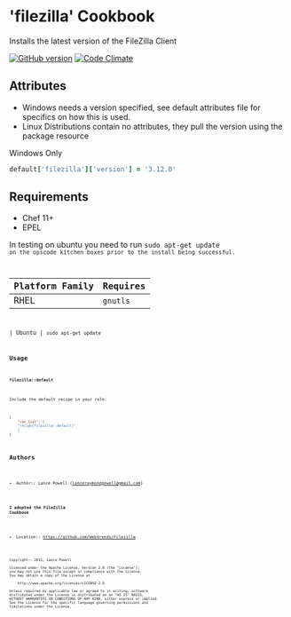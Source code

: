 'filezilla' Cookbook
====================
Installs the latest version of the FileZilla Client

[![GitHub version](https://badge.fury.io/gh/lancepowell%2FFileZilla.svg)](http://badge.fury.io/gh/lancepowell%2FFileZilla)
[![Code Climate](https://codeclimate.com/github/lancepowell/FileZilla/badges/gpa.svg)](https://codeclimate.com/github/lancepowell/FileZilla)

Attributes
----------

 - Windows needs a version specified, see default attributes file for specifics on how this is used.
 - Linux Distributions contain no attributes, they pull the version using the package resource

Windows Only
```ruby
default['filezilla']['version'] = '3.12.0'
```


Requirements
------------
* Chef 11+
* EPEL

In testing on ubuntu you need to run <code>sudo apt-get update<code> on the opscode kitchen boxes prior to the install being successful.

| Platform Family  | Requires |
| ------------- | ------------- |
| RHEL  | <code>gnutls<code>  |

| Ubuntu | <code>sudo apt-get update <code>



Usage
-----

#### filezilla::default

Include the default recipe in your role:

```json
{
	"run_list": [
	"recipe[filezilla::default]"
	]
}
```

Authors
-----------------
- Author:: Lance Powell (lanceraymondpowell@gmail.com)

#### I adopted the FileZilla Cookbook
- Location:: https://github.com/Webtrends/Filezilla

```text
Copyright:: 2015, Lance Powell

Licensed under the Apache License, Version 2.0 (the "License");
you may not use this file except in compliance with the License.
You may obtain a copy of the License at

    http://www.apache.org/licenses/LICENSE-2.0

Unless required by applicable law or agreed to in writing, software
distributed under the License is distributed on an "AS IS" BASIS,
WITHOUT WARRANTIES OR CONDITIONS OF ANY KIND, either express or implied.
See the License for the specific language governing permissions and
limitations under the License.